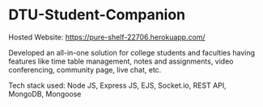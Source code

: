 # DTU-Student-Companion

Hosted Website: https://pure-shelf-22706.herokuapp.com/

Developed an all-in-one solution for college students and faculties having features like time table 
management, notes and assignments, video conferencing, community page, live chat, etc.

Tech stack used: Node JS, Express JS, EJS, Socket.io, REST API, MongoDB, Mongoose

